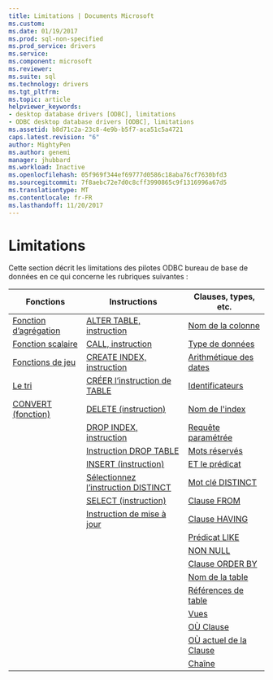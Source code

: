 ```yaml
---
title: Limitations | Documents Microsoft
ms.custom: 
ms.date: 01/19/2017
ms.prod: sql-non-specified
ms.prod_service: drivers
ms.service: 
ms.component: microsoft
ms.reviewer: 
ms.suite: sql
ms.technology: drivers
ms.tgt_pltfrm: 
ms.topic: article
helpviewer_keywords:
- desktop database drivers [ODBC], limitations
- ODBC desktop database drivers [ODBC], limitations
ms.assetid: b8d71c2a-23c8-4e9b-b5f7-aca51c5a4721
caps.latest.revision: "6"
author: MightyPen
ms.author: genemi
manager: jhubbard
ms.workload: Inactive
ms.openlocfilehash: 05f969f344ef69777d0586c18aba76cf7630bfd3
ms.sourcegitcommit: 7f8aebc72e7d0c8cff3990865c9f1316996a67d5
ms.translationtype: MT
ms.contentlocale: fr-FR
ms.lasthandoff: 11/20/2017
---
```

# <a name="limitations"></a>Limitations
Cette section décrit les limitations des pilotes ODBC bureau de base de données en ce qui concerne les rubriques suivantes :  
  
|Fonctions|Instructions|Clauses, types, etc.|  
|---------------|----------------|-------------------------------|  
|[Fonction d’agrégation](../../odbc/microsoft/aggregate-function-limitations.md)|[ALTER TABLE, instruction](../../odbc/microsoft/alter-table-statement-limitations.md)|[Nom de la colonne](../../odbc/microsoft/column-name-limitations.md)|  
|[Fonction scalaire](../../odbc/microsoft/scalar-function-limitations.md)|[CALL, instruction](../../odbc/microsoft/call-statement-limitations.md)|[Type de données](../../odbc/microsoft/data-type-limitations.md)|  
|[Fonctions de jeu](../../odbc/microsoft/set-functions-limitations.md)|[CREATE INDEX, instruction](../../odbc/microsoft/create-index-statement-limitations.md)|[Arithmétique des dates](../../odbc/microsoft/date-arithmetic-limitations.md)|  
|[Le tri](../../odbc/microsoft/sorting-limitations.md)|[CRÉER l’instruction de TABLE](../../odbc/microsoft/create-table-statement-limitations.md)|[Identificateurs](../../odbc/microsoft/identifiers-limitations.md)|  
|[CONVERT (fonction)](../../odbc/microsoft/convert-function-limitations.md)|[DELETE (instruction)](../../odbc/microsoft/delete-statement-limitations.md)|[Nom de l'index](../../odbc/microsoft/index-name-limitations.md)|  
||[DROP INDEX, instruction](../../odbc/microsoft/drop-index-statement-limitations.md)|[Requête paramétrée](../../odbc/microsoft/parameterized-query-limitations.md)|  
||[Instruction DROP TABLE](../../odbc/microsoft/drop-table-statement-limitations.md)|[Mots réservés](../../odbc/microsoft/reserved-word-limitations.md)|  
||[INSERT (instruction)](../../odbc/microsoft/insert-statement-limitations.md)|[ET le prédicat](../../odbc/microsoft/and-predicate-limitations.md)|  
||[Sélectionnez l’instruction DISTINCT](../../odbc/microsoft/select-distinct-limitations.md)|[Mot clé DISTINCT](../../odbc/microsoft/distinct-keyword-limitations.md)|  
||[SELECT (instruction)](../../odbc/microsoft/select-statement-limitations.md)|[Clause FROM](../../odbc/microsoft/from-clause-limitations.md)|  
||[Instruction de mise à jour](../../odbc/microsoft/update-statement-limitations.md)|[Clause HAVING](../../odbc/microsoft/having-clause-limitations.md)|  
|||[Prédicat LIKE](../../odbc/microsoft/like-predicate-limitations.md)|  
|||[NON NULL](../../odbc/microsoft/not-null-limitations.md)|  
|||[Clause ORDER BY](../../odbc/microsoft/order-by-clause-limitations.md)|  
|||[Nom de la table](../../odbc/microsoft/table-name-limitations.md)|  
|||[Références de table](../../odbc/microsoft/table-references-limitations.md)|  
|||[Vues](../../odbc/microsoft/views-limitations.md)|  
|||[OÙ Clause](../../odbc/microsoft/where-clause-limitations.md)|  
|||[OÙ actuel de la Clause](../../odbc/microsoft/where-current-of-clause-limitations.md)|  
|||[Chaîne](../../odbc/microsoft/string-limitations.md)|
